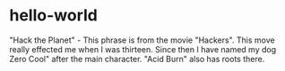 # hello-world
"Hack the Planet" -
This phrase is from the movie "Hackers". This move really effected me when I was thirteen. Since then I have named my dog Zero Cool" after the main character. "Acid Burn" also has roots there.
